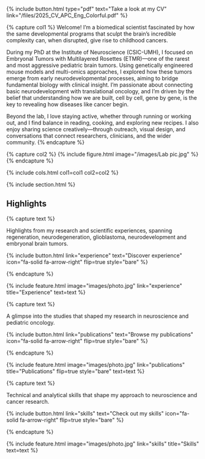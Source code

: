 ---
---

{%
  include button.html
  type="pdf"
  text="Take a look at my CV"
  link="/files/2025_CV_APC_Eng_Colorful.pdf"
%}

{% capture col1 %}
Welcome! I’m a biomedical scientist fascinated by how the same developmental programs that sculpt the brain’s incredible complexity can, when disrupted, give rise to childhood cancers.

During my PhD at the Institute of Neuroscience (CSIC-UMH), I focused on Embryonal Tumors with Multilayered Rosettes (ETMR)—one of the rarest and most aggressive pediatric brain tumors. Using genetically engineered mouse models and multi-omics approaches, I explored how these tumors emerge from early neurodevelopmental processes, aiming to bridge fundamental biology with clinical insight. I’m passionate about connecting basic neurodevelopment with translational oncology, and I’m driven by the belief that understanding how we are built, cell by cell, gene by gene, is the key to revealing how diseases like cancer begin. 

Beyond the lab, I love staying active, whether through running or working out, and I find balance in reading, cooking, and exploring new recipes. I also enjoy sharing science creatively—through outreach, visual design, and conversations that connect researchers, clinicians, and the wider community.
{% endcapture %}

{% capture col2 %}
{% include figure.html image="/images/Lab pic.jpg" %}
{% endcapture %}

{% include cols.html col1=col1 col2=col2 %}

{% include section.html %}

## Highlights

{% capture text %}

Highlights from my research and scientific experiences, spanning regeneration, neurodegeneration, glioblastoma, neurodevelopment and embryonal brain tumors.

{%
  include button.html
  link="experience"
  text="Discover experience"
  icon="fa-solid fa-arrow-right"
  flip=true
  style="bare"
%}

{% endcapture %}

{%
  include feature.html
  image="images/photo.jpg"
  link="experience"
  title="Experience"
  text=text
%}

{% capture text %}

A glimpse into the studies that shaped my research in neuroscience and pediatric oncology.

{%
  include button.html
  link="publications"
  text="Browse my publications"
  icon="fa-solid fa-arrow-right"
  flip=true
  style="bare"
%}

{% endcapture %}

{%
  include feature.html
  image="images/photo.jpg"
  link="publications"
  title="Publications"
  flip=true
  style="bare"
  text=text
%}

{% capture text %}

Technical and analytical skills that shape my approach to neuroscience and cancer research.

{%
  include button.html
  link="skills"
  text="Check out my skills"
  icon="fa-solid fa-arrow-right"
  flip=true
  style="bare"
%}

{% endcapture %}

{%
  include feature.html
  image="images/photo.jpg"
  link="skills"
  title="Skills"
  text=text
%}
